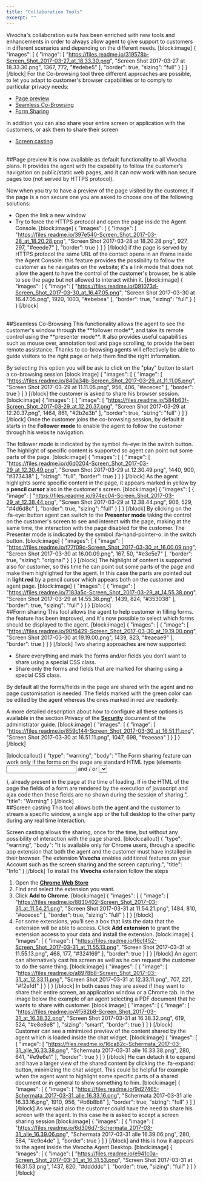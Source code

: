 ```yaml
---
title: "Collaboration Tools"
excerpt: ""
---
```

Vivocha's collaboration suite has been enriched with new tools and enhancements in order to always allow agent to give support to customers in different scenarios and depending on the different needs.
[block:image]
{
  "images": [
    {
      "image": [
        "https://files.readme.io/319578b-Screen_Shot_2017-03-27_at_18.33.30.png",
        "Screen Shot 2017-03-27 at 18.33.30.png",
        1367,
        772,
        "#edebe5"
      ],
      "border": true,
      "sizing": "full"
    }
  ]
}
[/block]
For the Co-browsing tool three different approaches are possible, to let you adapt to customer's browser capabilities or to comply to particular privacy needs:

* [Page preview](#section-page-preview)
* [Seamless Co-Browsing](#section-seamless-co-browsing)
* [Form Sharing](#section-form-sharing)

In addition you can also share your entire screen or application with the customers, or ask them to share their screen 

* [Screen casting](#section-screen-casting) 

<br>
##Page preview
It is now available as default functionality to all Vivocha plans. It provides the agent with the capability to follow the customer’s navigation on public/static web pages, and it can now work with non secure pages too (not served by HTTPS protocol).

Now when you try to have a preview of the page visited by the customer, if the page is a non secure one you are asked to choose one of the following solutions:
* Open the link a new window 
* Try to force the HTTPS protocol and open the page inside the Agent Console.
[block:image]
{
  "images": [
    {
      "image": [
        "https://files.readme.io/397e540-Screen_Shot_2017-03-28_at_18.20.28.png",
        "Screen Shot 2017-03-28 at 18.20.28.png",
        927,
        297,
        "#eeede7"
      ],
      "border": true
    }
  ]
}
[/block]
if the page is served by HTTPS protocol the same URL of the contact opens in an iframe inside the Agent Console: this feature provides the possibility to follow the customer as he navigates on the website; it's a link mode that does not allow the agent to have the control of the customer's browser, he is able to see the page but not allowed to interact within it.
[block:image]
{
  "images": [
    {
      "image": [
        "https://files.readme.io/091073d-Screen_Shot_2017-03-30_at_16.47.05.png",
        "Screen Shot 2017-03-30 at 16.47.05.png",
        1920,
        1003,
        "#ebebea"
      ],
      "border": true,
      "sizing": "full"
    }
  ]
}
[/block]
<br>
##Seamless Co-Browsing 
This functionality allows the agent to see the customer's window through the **follower mode**, and take its remote control using the **presenter mode**. It also provides useful capabilities such as mouse over, annotation tool and page scrolling, to provide the best remote assistance.
Thanks to co-browsing agents will effectively be able to guide visitors to the right page or help them find the right information.

By selecting this option you will be ask to click on the "play" button to start a co-browsing session
[block:image]
{
  "images": [
    {
      "image": [
        "https://files.readme.io/840a34b-Screen_Shot_2017-03-29_at_11.11.05.png",
        "Screen Shot 2017-03-29 at 11.11.05.png",
        956,
        406,
        "#ececec"
      ],
      "border": true
    }
  ]
}
[/block]
the customer is asked to share his browser session.
[block:image]
{
  "images": [
    {
      "image": [
        "https://files.readme.io/584b63f-Screen_Shot_2017-03-29_at_12.20.37.png",
        "Screen Shot 2017-03-29 at 12.20.37.png",
        1464,
        861,
        "#2b2e3b"
      ],
      "border": true,
      "sizing": "full"
    }
  ]
}
[/block]
Once the customer joins the co-browsing session, by default it starts in the **Follower mode** to enable the agent to follow the customer through his website navigation. 

The follower mode is indicated by the symbol :fa-eye: in the switch button. The highlight of specific content is supported so agent can point out some parts of the page. 
[block:image]
{
  "images": [
    {
      "image": [
        "https://files.readme.io/d6d0204-Screen_Shot_2017-03-29_at_12.30.49.png",
        "Screen Shot 2017-03-29 at 12.30.49.png",
        1440,
        900,
        "#373438"
      ],
      "sizing": "full",
      "border": true
    }
  ]
}
[/block]
As the agent highlights some specific content in the page, it appears marked in yellow by a **pencil cursor** also in the customer's screen.
[block:image]
{
  "images": [
    {
      "image": [
        "https://files.readme.io/974ec04-Screen_Shot_2017-03-29_at_12.38.44.png",
        "Screen Shot 2017-03-29 at 12.38.44.png",
        906,
        529,
        "#4d6d8c"
      ],
      "border": true,
      "sizing": "full"
    }
  ]
}
[/block]
By clicking on the :fa-eye: button agent can switch to the **Presenter mode** taking the control on the customer's screen to see and interect with the page, making at the same time, the interaction with the page disabled for the customer. The Presenter mode is indicated by the symbol :fa-hand-pointer-o: in the switch button. 
[block:image]
{
  "images": [
    {
      "image": [
        "https://files.readme.io/f77f09c-Screen_Shot_2017-03-30_at_16.00.09.png",
        "Screen Shot 2017-03-30 at 16.00.09.png",
        167,
        50,
        "#e3e5e7"
      ],
      "border": true,
      "sizing": "original"
    }
  ]
}
[/block]
The highlight of content is supported also for customer, so this time he can point out some parts of the page and make them highlighted for the agent. In this case the parts are pointed out in **light red** by a pencil cursor which appears both on the customer and agent page.
[block:image]
{
  "images": [
    {
      "image": [
        "https://files.readme.io/7183a5c-Screen_Shot_2017-03-29_at_14.55.38.png",
        "Screen Shot 2017-03-29 at 14.55.38.png",
        1439,
        824,
        "#353038"
      ],
      "border": true,
      "sizing": "full"
    }
  ]
}
[/block]
<br>
##Form sharing
This tool allows the agent to help customer in filling forms. the feature has been improved, and it's now possible to select which forms should be displayed to the agent.
[block:image]
{
  "images": [
    {
      "image": [
        "https://files.readme.io/90f6429-Screen_Shot_2017-03-30_at_19.19.00.png",
        "Screen Shot 2017-03-30 at 19.19.00.png",
        1439,
        823,
        "#eaeae9"
      ],
      "border": true
    }
  ]
}
[/block]
Two sharing approaches are now supported:

* Share everything and mark the forms and/or fields you don’t want to share using a special CSS class.
* Share only the forms and fields that are marked for sharing using a special CSS class.

By default all the forms/fields in the page are shared with the agent and no page customisation is needed. The fields marked with the green color can be edited by the agent whereas the ones marked in red are readonly.

A more detailed description about how to configure all these options is available in the section Privacy of the **[Security](doc:security-config#section-privacy)** document of the administrator guide. 
[block:image]
{
  "images": [
    {
      "image": [
        "https://files.readme.io/859c144-Screen_Shot_2017-03-30_at_16.51.11.png",
        "Screen Shot 2017-03-30 at 16.51.11.png",
        1047,
        698,
        "#eaeaea"
      ]
    }
  ]
}
[/block]

[block:callout]
{
  "type": "warning",
  "body": "The Form sharing feature can work only if the forms on the page are standard HTML type (elements <input> and / or <select> within the <form>), already present in the page at the time of loading. If in the HTML of the page the fields of a form are rendered by the execution of javascript and ajax code then these fields are no shown during the session of sharing.",
  "title": "Warning"
}
[/block]
<br>
##Screen casting 
This tool allows both the agent and the customer to stream a specific window, a single app or the full desktop to the other party during any real time interaction.

Screen casting allows the sharing, once for the time, but without any possibility of interaction with the page shared.
[block:callout]
{
  "type": "warning",
  "body": "It is available only for Chrome users, through a specific app extension that both the agent and the customer must have installed in their browser. The extension **Vivocha** enables additional features on your Account such as the screen sharing and the screen capturing.",
  "title": "Info"
}
[/block]
To install the **Vivocha** extension follow the steps

1. Open the **[Chrome Web Store](https://chrome.google.com/webstore/category/extensions)**
2. Find and select the extension you want.
3. Click **Add to Chrome**. 
[block:image]
{
  "images": [
    {
      "image": [
        "https://files.readme.io/8830402-Screen_Shot_2017-03-31_at_11.54.21.png",
        "Screen Shot 2017-03-31 at 11.54.21.png",
        1484,
        810,
        "#ececec"
      ],
      "border": true,
      "sizing": "full"
    }
  ]
}
[/block]
4. For some extensions, you’ll see a box that lists the data that the extension will be able to access. Click **Add extension** to grant the extension access to your data and install the extension.
[block:image]
{
  "images": [
    {
      "image": [
        "https://files.readme.io/f6cf452-Screen_Shot_2017-03-31_at_11.55.13.png",
        "Screen Shot 2017-03-31 at 11.55.13.png",
        468,
        177,
        "#324169"
      ],
      "border": true
    }
  ]
}
[/block]
An agent can alternatively cast his screen as well as he can request the customer to do the same thing.
[block:image]
{
  "images": [
    {
      "image": [
        "https://files.readme.io/a8978b8-Screen_Shot_2017-03-31_at_12.33.11.png",
        "Screen Shot 2017-03-31 at 12.33.11.png",
        707,
        221,
        "#f2efdf"
      ]
    }
  ]
}
[/block]
In both cases they are asked if they want to share their entire screen, an application window or a Chrome tab. In the image below the example of an agent selecting a PDF document that he wants to share with customer.
[block:image]
{
  "images": [
    {
      "image": [
        "https://files.readme.io/4f582b8-Screen_Shot_2017-03-31_at_16.38.32.png",
        "Screen Shot 2017-03-31 at 16.38.32.png",
        619,
        524,
        "#e8e8e8"
      ],
      "sizing": "smart",
      "border": true
    }
  ]
}
[/block]
Customer can see a minimized preview of the content shared by the agent which is loaded inside the chat widget.
[block:image]
{
  "images": [
    {
      "image": [
        "https://files.readme.io/16ca82c-Schermata_2017-03-31_alle_16.33.38.png",
        "Schermata 2017-03-31 alle 16.33.38.png",
        280,
        641,
        "#e9e6e1"
      ],
      "border": true
    }
  ]
}
[/block]
He can detach it to expand and have a larger view of the shared content by clicking the :fa-expand: button, minimizing the chat widget. This could be helpful for example when the agent want to highlight some specific parts of a shared document or in general to show something to him.
[block:image]
{
  "images": [
    {
      "image": [
        "https://files.readme.io/9d27465-Schermata_2017-03-31_alle_16.33.16.png",
        "Schermata 2017-03-31 alle 16.33.16.png",
        1910,
        956,
        "#b6b8b8"
      ],
      "border": true,
      "sizing": "full"
    }
  ]
}
[/block]
As we said also the customer could have the need to share his screen with the agent. 
In this case he is asked to accept a screen sharing session
[block:image]
{
  "images": [
    {
      "image": [
        "https://files.readme.io/6d306d7-Schermata_2017-03-31_alle_16.39.06.png",
        "Schermata 2017-03-31 alle 16.39.06.png",
        280,
        564,
        "#e9e4de"
      ],
      "border": true
    }
  ]
}
[/block]
and this is how it appears to the agent inside the Vivocha Agent Desktop. 
[block:image]
{
  "images": [
    {
      "image": [
        "https://files.readme.io/e941c0a-Screen_Shot_2017-03-31_at_16.31.53.png",
        "Screen Shot 2017-03-31 at 16.31.53.png",
        1437,
        820,
        "#dddddc"
      ],
      "border": true,
      "sizing": "full"
    }
  ]
}
[/block]
